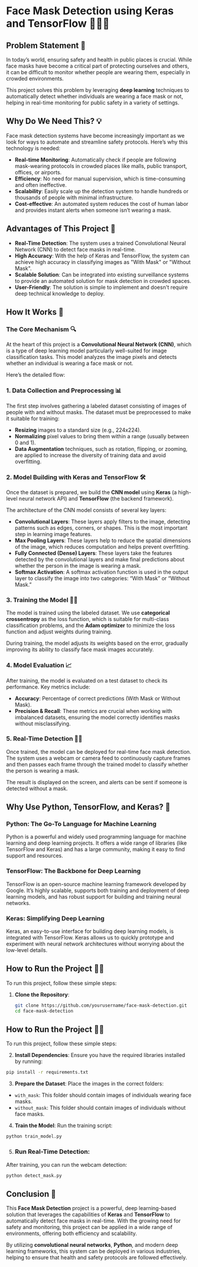 # Face Mask Detection using Keras and TensorFlow 🧑‍⚕️🤖
 
## Problem Statement 🚨

In today’s world, ensuring safety and health in public places is crucial. While face masks have become a critical part of protecting ourselves and others, it can be difficult to monitor whether people are wearing them, especially in crowded environments. 

This project solves this problem by leveraging **deep learning** techniques to automatically detect whether individuals are wearing a face mask or not, helping in real-time monitoring for public safety in a variety of settings.

## Why Do We Need This? 💡

Face mask detection systems have become increasingly important as we look for ways to automate and streamline safety protocols. Here’s why this technology is needed:

- **Real-time Monitoring**: Automatically check if people are following mask-wearing protocols in crowded places like malls, public transport, offices, or airports.
- **Efficiency**: No need for manual supervision, which is time-consuming and often ineffective.
- **Scalability**: Easily scale up the detection system to handle hundreds or thousands of people with minimal infrastructure.
- **Cost-effective**: An automated system reduces the cost of human labor and provides instant alerts when someone isn’t wearing a mask.

## Advantages of This Project 🌟

- **Real-Time Detection**: The system uses a trained Convolutional Neural Network (CNN) to detect face masks in real-time.
- **High Accuracy**: With the help of Keras and TensorFlow, the system can achieve high accuracy in classifying images as "With Mask" or "Without Mask".
- **Scalable Solution**: Can be integrated into existing surveillance systems to provide an automated solution for mask detection in crowded spaces.
- **User-Friendly**: The solution is simple to implement and doesn't require deep technical knowledge to deploy.

## How It Works 🤔

### The Core Mechanism 🔍

At the heart of this project is a **Convolutional Neural Network (CNN)**, which is a type of deep learning model particularly well-suited for image classification tasks. This model analyzes the image pixels and detects whether an individual is wearing a face mask or not.

Here’s the detailed flow:

### 1. **Data Collection and Preprocessing 📊**

The first step involves gathering a labeled dataset consisting of images of people with and without masks. The dataset must be preprocessed to make it suitable for training:

- **Resizing** images to a standard size (e.g., 224x224).
- **Normalizing** pixel values to bring them within a range (usually between 0 and 1).
- **Data Augmentation** techniques, such as rotation, flipping, or zooming, are applied to increase the diversity of training data and avoid overfitting.

### 2. **Model Building with Keras and TensorFlow 🛠️**

Once the dataset is prepared, we build the **CNN model** using **Keras** (a high-level neural network API) and **TensorFlow** (the backend framework). 

The architecture of the CNN model consists of several key layers:

- **Convolutional Layers**: These layers apply filters to the image, detecting patterns such as edges, corners, or shapes. This is the most important step in learning image features.
- **Max Pooling Layers**: These layers help to reduce the spatial dimensions of the image, which reduces computation and helps prevent overfitting.
- **Fully Connected (Dense) Layers**: These layers take the features detected by the convolutional layers and make final predictions about whether the person in the image is wearing a mask.
- **Softmax Activation**: A softmax activation function is used in the output layer to classify the image into two categories: “With Mask” or “Without Mask.”

### 3. **Training the Model 🏋️‍♂️**

The model is trained using the labeled dataset. We use **categorical crossentropy** as the loss function, which is suitable for multi-class classification problems, and the **Adam optimizer** to minimize the loss function and adjust weights during training.

During training, the model adjusts its weights based on the error, gradually improving its ability to classify face mask images accurately.

### 4. **Model Evaluation 📈**

After training, the model is evaluated on a test dataset to check its performance. Key metrics include:

- **Accuracy**: Percentage of correct predictions (With Mask or Without Mask).
- **Precision & Recall**: These metrics are crucial when working with imbalanced datasets, ensuring the model correctly identifies masks without misclassifying.

### 5. **Real-Time Detection 🚶‍♂️**

Once trained, the model can be deployed for real-time face mask detection. The system uses a webcam or camera feed to continuously capture frames and then passes each frame through the trained model to classify whether the person is wearing a mask.

The result is displayed on the screen, and alerts can be sent if someone is detected without a mask.

## Why Use Python, TensorFlow, and Keras? 🐍

### **Python**: The Go-To Language for Machine Learning
Python is a powerful and widely used programming language for machine learning and deep learning projects. It offers a wide range of libraries (like TensorFlow and Keras) and has a large community, making it easy to find support and resources.

### **TensorFlow**: The Backbone for Deep Learning
TensorFlow is an open-source machine learning framework developed by Google. It’s highly scalable, supports both training and deployment of deep learning models, and has robust support for building and training neural networks.

### **Keras**: Simplifying Deep Learning
Keras, an easy-to-use interface for building deep learning models, is integrated with TensorFlow. Keras allows us to quickly prototype and experiment with neural network architectures without worrying about the low-level details.

## How to Run the Project 🏃‍♂️

To run this project, follow these simple steps:

1. **Clone the Repository**:
   ```bash
   git clone https://github.com/yourusername/face-mask-detection.git
   cd face-mask-detection

## How to Run the Project 🏃‍♂️

To run this project, follow these simple steps:

2. **Install Dependencies**:
Ensure you have the required libraries installed by running:
```bash
pip install -r requirements.txt
```

3. **Prepare the Dataset**:
Place the images in the correct folders:
- `with_mask`: This folder should contain images of individuals wearing face masks.
- `without_mask`: This folder should contain images of individuals without face masks.

4. **Train the Model**:
Run the training script:
```bash
python train_model.py
```

5. ### Run Real-Time Detection:
After training, you can run the webcam detection:
```bash
python detect_mask.py
```

## Conclusion 🚀

This **Face Mask Detection** project is a powerful, deep learning-based solution that leverages the capabilities of **Keras** and **TensorFlow** to automatically detect face masks in real-time. With the growing need for safety and monitoring, this project can be applied in a wide range of environments, offering both efficiency and scalability.

By utilizing **convolutional neural networks**, **Python**, and modern deep learning frameworks, this system can be deployed in various industries, helping to ensure that health and safety protocols are followed effectively.

